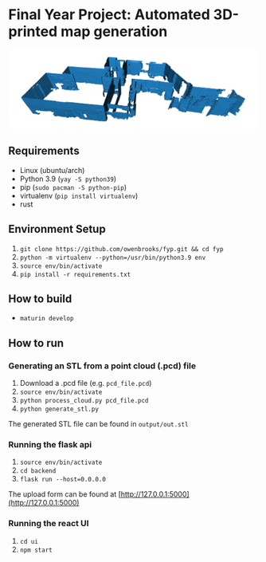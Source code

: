 # Final Year Project: Automated 3D-printed map generation

![Screenshot of filtered point cloud](assets/screenshot.png)

## Requirements
- Linux (ubuntu/arch)
- Python 3.9 (`yay -S python39`)
- pip (`sudo pacman -S python-pip`)
- virtualenv (`pip install virtualenv`)
- rust

## Environment Setup
1. `git clone https://github.com/owenbrooks/fyp.git && cd fyp`
2. `python -m virtualenv --python=/usr/bin/python3.9 env`
3. `source env/bin/activate`
4. `pip install -r requirements.txt`

## How to build
- `maturin develop`

## How to run 
### Generating an STL from a point cloud (.pcd) file
1. Download a .pcd file (e.g. `pcd_file.pcd`)
1. `source env/bin/activate`
2. `python process_cloud.py pcd_file.pcd`
3. `python generate_stl.py`

The generated STL file can be found in `output/out.stl`

### Running the flask api
1. `source env/bin/activate`
2. `cd backend`
3. `flask run --host=0.0.0.0`

The upload form can be found at [http://127.0.0.1:5000](http://127.0.0.1:5000)

### Running the react UI
1. `cd ui`
2. `npm start`